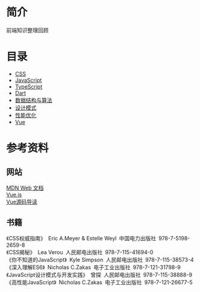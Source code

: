 # 简介
前端知识整理回顾

# 目录
* [CSS](./css/README.md)
* [JavaScript](./javascript/README.md)
* [TypeScript](./typescript/README.md)
* [Dart](./dart/README.md)
* [数据结构与算法](./algorithm/README.md)
* [设计模式](./design/README.md)
* [性能优化](./performance/README.md)
* [Vue](./vue/README.md)

# 参考资料

## 网站
<a href="https://developer.mozilla.org/zh-CN/">MDN Web 文档</a>  
<a href="https://cn.vuejs.org/">Vue.js</a>  
<a href="https://vue-js.com/learn-vue/">Vue源码导读</a>

## 书籍
《CSS权威指南》&ensp;Eric A.Meyer & Estelle Weyl&ensp;中国电力出版社&ensp;978-7-5198-2659-8  
《CSS揭秘》&ensp;Lea Verou&ensp;人民邮电出版社&ensp;978-7-115-41694-0  
《你不知道的JavaScript》&ensp;Kyle Simpson&ensp;人民邮电出版社&ensp;978-7-115-38573-4  
《深入理解ES6》&ensp;Nicholas C.Zakas&ensp;电子工业出版社&ensp;978-7-121-31798-9  
《JavaScript设计模式与开发实践》&ensp;曾探&ensp;人民邮电出版社&ensp;978-7-115-38888-9  
《高性能JavaScript》&ensp;Nicholas C.Zakas&ensp;电子工业出版社&ensp;978-7-121-26677-5
